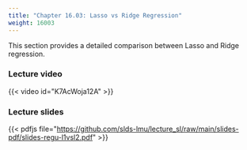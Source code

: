 ```yaml
---
title: "Chapter 16.03: Lasso vs Ridge Regression"
weight: 16003
---
```

This section provides a detailed comparison between Lasso and Ridge regression.

<!--more-->

### Lecture video

{{< video id="K7AcWoja12A" >}}

### Lecture slides

{{< pdfjs file="https://github.com/slds-lmu/lecture_sl/raw/main/slides-pdf/slides-regu-l1vsl2.pdf" >}}
